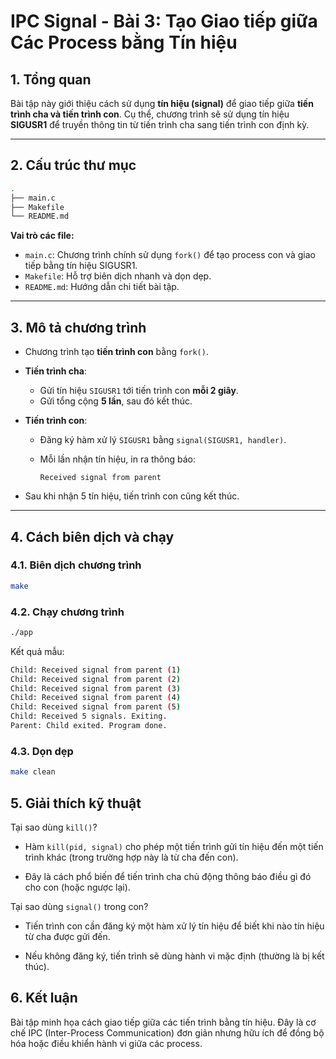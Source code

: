 # IPC Signal - Bài 3: Tạo Giao tiếp giữa Các Process bằng Tín hiệu

## 1. Tổng quan

Bài tập này giới thiệu cách sử dụng **tín hiệu (signal)** để giao tiếp giữa **tiến trình cha và tiến trình con**. Cụ thể, chương trình sẽ sử dụng tín hiệu **SIGUSR1** để truyền thông tin từ tiến trình cha sang tiến trình con định kỳ.

---

## 2. Cấu trúc thư mục

```bash
.
├── main.c
├── Makefile
└── README.md
```


**Vai trò các file:**

- `main.c`: Chương trình chính sử dụng `fork()` để tạo process con và giao tiếp bằng tín hiệu SIGUSR1.
- `Makefile`: Hỗ trợ biên dịch nhanh và dọn dẹp.
- `README.md`: Hướng dẫn chi tiết bài tập.

---

## 3. Mô tả chương trình

- Chương trình tạo **tiến trình con** bằng `fork()`.
- **Tiến trình cha**:
  - Gửi tín hiệu `SIGUSR1` tới tiến trình con **mỗi 2 giây**.
  - Gửi tổng cộng **5 lần**, sau đó kết thúc.

- **Tiến trình con**:
  - Đăng ký hàm xử lý `SIGUSR1` bằng `signal(SIGUSR1, handler)`.
  - Mỗi lần nhận tín hiệu, in ra thông báo:

    ```
    Received signal from parent
    ```

- Sau khi nhận 5 tín hiệu, tiến trình con cũng kết thúc.

---

## 4. Cách biên dịch và chạy

### 4.1. Biên dịch chương trình

```bash
make
```

### 4.2. Chạy chương trình

```bash
./app
```

Kết quả mẫu:

```bash
Child: Received signal from parent (1)
Child: Received signal from parent (2)
Child: Received signal from parent (3)
Child: Received signal from parent (4)
Child: Received signal from parent (5)
Child: Received 5 signals. Exiting.
Parent: Child exited. Program done.
```

### 4.3. Dọn dẹp

```bash
make clean
```

## 5. Giải thích kỹ thuật

Tại sao dùng `kill()`?
- Hàm `kill(pid, signal)` cho phép một tiến trình gửi tín hiệu đến một tiến trình khác (trong trường hợp này là từ cha đến con).

- Đây là cách phổ biến để tiến trình cha chủ động thông báo điều gì đó cho con (hoặc ngược lại).

Tại sao dùng `signal()` trong con?
- Tiến trình con cần đăng ký một hàm xử lý tín hiệu để biết khi nào tín hiệu từ cha được gửi đến.

- Nếu không đăng ký, tiến trình sẽ dùng hành vi mặc định (thường là bị kết thúc).


## 6. Kết luận

Bài tập minh họa cách giao tiếp giữa các tiến trình bằng tín hiệu. Đây là cơ chế IPC (Inter-Process Communication) đơn giản nhưng hữu ích để đồng bộ hóa hoặc điều khiển hành vi giữa các process.